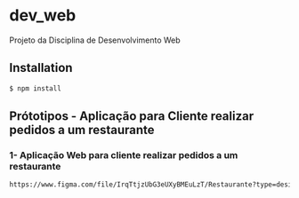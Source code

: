 # dev_web
Projeto da Disciplina de Desenvolvimento Web


## Installation

```bash
$ npm install
```

## Prótotipos - Aplicação para Cliente realizar pedidos a um restaurante

### 1- Aplicação Web para cliente realizar pedidos a um restaurante
```bash
https://www.figma.com/file/IrqTtjzUbG3eUXyBMEuLzT/Restaurante?type=design&node-id=247-1997&mode=design&t=mX8uVvC4I6mQFezf-0
```